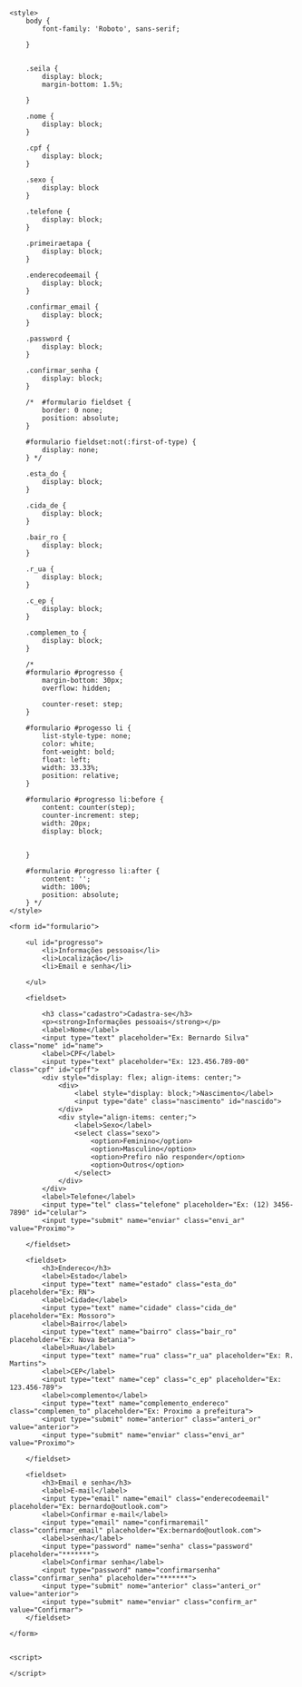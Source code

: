 <!DOCTYPE html>
<html lang="pt-br">

<head>
    <meta charset="UTF-8">
    <meta http-equiv="X-UA-Compatible" content="IE=edge">
    <meta name="viewport" content="width=device-width, initial-scale=1.0">
    <link rel="preconnect" href="https://fonts.googleapis.com">
    <link rel="preconnect" href="https://fonts.gstatic.com" crossorigin>
    <link href="https://fonts.googleapis.com/css2?family=Roboto:wght@300;400&display=swap" rel="stylesheet">
    <title>Document</title>

    <style>
        body {
            font-family: 'Roboto', sans-serif;

        }


        .seila {
            display: block;
            margin-bottom: 1.5%;

        }

        .nome {
            display: block;
        }

        .cpf {
            display: block;
        }

        .sexo {
            display: block
        }

        .telefone {
            display: block;
        }

        .primeiraetapa {
            display: block;
        }

        .enderecodeemail {
            display: block;
        }

        .confirmar_email {
            display: block;
        }

        .password {
            display: block;
        }

        .confirmar_senha {
            display: block;
        }

        /*  #formulario fieldset {
            border: 0 none;
            position: absolute;
        } 

        #formulario fieldset:not(:first-of-type) {
            display: none;
        } */

        .esta_do {
            display: block;
        }

        .cida_de {
            display: block;
        }

        .bair_ro {
            display: block;
        }

        .r_ua {
            display: block;
        }

        .c_ep {
            display: block;
        }

        .complemen_to {
            display: block;
        }

        /*
        #formulario #progresso {
            margin-bottom: 30px;
            overflow: hidden;

            counter-reset: step;
        }

        #formulario #progesso li {
            list-style-type: none;
            color: white;
            font-weight: bold;
            float: left;
            width: 33.33%;
            position: relative;
        }

        #formulario #progresso li:before {
            content: counter(step);
            counter-increment: step;
            width: 20px;
            display: block;

 
        }

        #formulario #progresso li:after {
            content: '';
            width: 100%;
            position: absolute;
        } */
    </style>

</head>

<body>


    <form id="formulario">

        <ul id="progresso">
            <li>Informações pessoais</li>
            <li>Localização</li>
            <li>Email e senha</li>

        </ul>

        <fieldset>

            <h3 class="cadastro">Cadastra-se</h3>
            <p><strong>Informações pessoais</strong></p>
            <label>Nome</label>
            <input type="text" placeholder="Ex: Bernardo Silva" class="nome" id="name">
            <label>CPF</label>
            <input type="text" placeholder="Ex: 123.456.789-00" class="cpf" id="cpff">
            <div style="display: flex; align-items: center;">
                <div>
                    <label style="display: block;">Nascimento</label>
                    <input type="date" class="nascimento" id="nascido">
                </div>
                <div style="align-items: center;">
                    <label>Sexo</label>
                    <select class="sexo">
                        <option>Feminino</option>
                        <option>Masculino</option>
                        <option>Prefiro não responder</option>
                        <option>Outros</option>
                    </select>
                </div>
            </div>
            <label>Telefone</label>
            <input type="tel" class="telefone" placeholder="Ex: (12) 3456-7890" id="celular">
            <input type="submit" name="enviar" class="envi_ar" value="Proximo">

        </fieldset>

        <fieldset>
            <h3>Endereco</h3>
            <label>Estado</label>
            <input type="text" name="estado" class="esta_do" placeholder="Ex: RN">
            <label>Cidade</label>
            <input type="text" name="cidade" class="cida_de" placeholder="Ex: Mossoro">
            <label>Bairro</label>
            <input type="text" name="bairro" class="bair_ro" placeholder="Ex: Nova Betania">
            <label>Rua</label>
            <input type="text" name="rua" class="r_ua" placeholder="Ex: R. Martins">
            <label>CEP</label>
            <input type="text" name="cep" class="c_ep" placeholder="Ex: 123.456-789">
            <label>complemento</label>
            <input type="text" name="complemento_endereco" class="complemen_to" placeholder="Ex: Proximo a prefeitura">
            <input type="submit" nome="anterior" class="anteri_or" value="anterior">
            <input type="submit" name="enviar" class="envi_ar" value="Proximo">

        </fieldset>

        <fieldset>
            <h3>Email e senha</h3>
            <label>E-mail</label>
            <input type="email" name="email" class="enderecodeemail" placeholder="Ex: bernardo@outlook.com">
            <label>Confirmar e-mail</label>
            <input type="email" name="confirmaremail" class="confirmar_email" placeholder="Ex:bernardo@outlook.com">
            <label>senha</label>
            <input type="password" name="senha" class="password" placeholder="*******">
            <label>Confirmar senha</label>
            <input type="password" name="confirmarsenha" class="confirmar_senha" placeholder="*******">
            <input type="submit" nome="anterior" class="anteri_or" value="anterior">
            <input type="submit" name="enviar" class="confirm_ar" value="Confirmar">
        </fieldset>

    </form>


    <script>

    </script>
</body>

</html>
